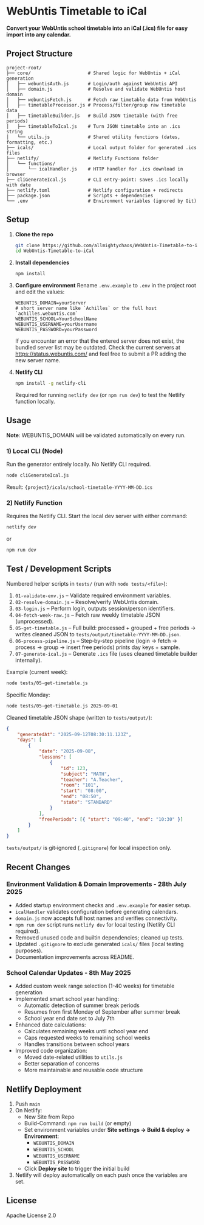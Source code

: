 # WebUntis Timetable to iCal

**Convert your WebUntis school timetable into an iCal (.ics) file for easy import into any calendar.**

## Project Structure

```
project-root/
├── core/                     # Shared logic for WebUntis + iCal generation
│   ├── webuntisAuth.js       # Login/auth against WebUntis API
│   ├── domain.js             # Resolve and validate WebUntis host domain
│   ├── webuntisFetch.js      # Fetch raw timetable data from WebUntis
│   ├── timetableProcessor.js # Process/filter/group raw timetable data
│   ├── timetableBuilder.js   # Build JSON timetable (with free periods)
│   ├── timetableToIcal.js    # Turn JSON timetable into an .ics string
│   └── utils.js              # Shared utility functions (dates, formatting, etc.)
├── icals/                    # Local output folder for generated .ics files
├── netlify/                  # Netlify Functions folder
│   └── functions/
│       └── icalHandler.js    # HTTP handler for .ics download in browser
├── cliGenerateIcal.js        # CLI entry-point: saves .ics locally with date
├── netlify.toml              # Netlify configuration + redirects
├── package.json              # Scripts + dependencies
└── .env                      # Environment variables (ignored by Git)
```

## Setup

1. **Clone the repo**

    ```bash
    git clone https://github.com/allmightychaos/WebUntis-Timetable-to-iCal.git
    cd WebUntis-Timetable-to-iCal
    ```

2. **Install dependencies**

    ```bash
    npm install
    ```

3. **Configure environment**
   Rename `.env.example` to `.env` in the project root and edit the values:

    ```env
    WEBUNTIS_DOMAIN=yourServer
    # short server name like `Achilles` or the full host `achilles.webuntis.com`
    WEBUNTIS_SCHOOL=YourSchoolName
    WEBUNTIS_USERNAME=yourUsername
    WEBUNTIS_PASSWORD=yourPassword
    ```

    If you encounter an error that the entered server does not exist, the
    bundled server list may be outdated. Check the current servers at
    <https://status.webuntis.com/> and feel free to submit a PR adding the new
    server name.

4. **Netlify CLI**
    ```bash
    npm install -g netlify-cli
    ```
    Required for running `netlify dev` (or `npm run dev`) to test the
    Netlify function locally.

## Usage

**Note**: WEBUNTIS_DOMAIN will be validated automatically on every run.

### 1) Local CLI (Node)

Run the generator entirely locally. No Netlify CLI required.

```bash
node cliGenerateIcal.js
```

Result: `{project}/icals/school-timetable-YYYY-MM-DD.ics`

### 2) Netlify Function

Requires the Netlify CLI.
Start the local dev server with either command:

```bash
netlify dev
```

or

```bash
npm run dev
```

## Test / Development Scripts

Numbered helper scripts in `tests/` (run with `node tests/<file>`):

1. `01-validate-env.js` – Validate required environment variables.
2. `02-resolve-domain.js` – Resolve/verify WebUntis domain.
3. `03-login.js` – Perform login, outputs session/person identifiers.
4. `04-fetch-week-raw.js` – Fetch raw weekly timetable JSON (unprocessed).
5. `05-get-timetable.js` – Full build: processed + grouped + free periods -> writes cleaned JSON to `tests/output/timetable-YYYY-MM-DD.json`.
6. `06-process-pipeline.js` – Step‑by‑step pipeline (login → fetch → process → group → insert free periods) prints day keys + sample.
7. `07-generate-ical.js` – Generate `.ics` file (uses cleaned timetable builder internally).

Example (current week):

```bash
node tests/05-get-timetable.js
```

Specific Monday:

```bash
node tests/05-get-timetable.js 2025-09-01
```

Cleaned timetable JSON shape (written to `tests/output/`):

```json
{
    "generatedAt": "2025-09-12T08:30:11.123Z",
    "days": [
        {
            "date": "2025-09-08",
            "lessons": [
                {
                    "id": 123,
                    "subject": "MATH",
                    "teacher": "A.Teacher",
                    "room": "101",
                    "start": "08:00",
                    "end": "08:50",
                    "state": "STANDARD"
                }
            ],
            "freePeriods": [{ "start": "09:40", "end": "10:30" }]
        }
    ]
}
```

`tests/output/` is git‑ignored (`.gitignore`) for local inspection only.

## Recent Changes

### Environment Validation & Domain Improvements - 28th July 2025

-   Added startup environment checks and `.env.example` for easier setup.
-   `icalHandler` validates configuration before generating calendars.
-   `domain.js` now accepts full host names and verifies connectivity.
-   `npm run dev` script runs `netlify dev` for local testing (Netlify CLI required).
-   Removed unused code and builtin dependencies; cleaned up tests.
-   Updated `.gitignore` to exclude generated `icals/` files (local testing purposes).
-   Documentation improvements across README.

### School Calendar Updates - 8th May 2025

-   Added custom week range selection (1-40 weeks) for timetable generation
-   Implemented smart school year handling:
    -   Automatic detection of summer break periods
    -   Resumes from first Monday of September after summer break
    -   School year end date set to July 7th
-   Enhanced date calculations:
    -   Calculates remaining weeks until school year end
    -   Caps requested weeks to remaining school weeks
    -   Handles transitions between school years
-   Improved code organization:
    -   Moved date-related utilities to `utils.js`
    -   Better separation of concerns
    -   More maintainable and reusable code structure

## Netlify Deployment

1. Push `main`
2. On Netlify:
    - New Site from Repo
    - Build-Command: `npm run build` (or empty)
    - Set environment variables under **Site settings → Build & deploy → Environment**:
        - `WEBUNTIS_DOMAIN`
        - `WEBUNTIS_SCHOOL`
        - `WEBUNTIS_USERNAME`
        - `WEBUNTIS_PASSWORD`
    - Click **Deploy site** to trigger the initial build
3. Netlify will deploy automatically on each push once the variables are set.

## License

Apache License 2.0

